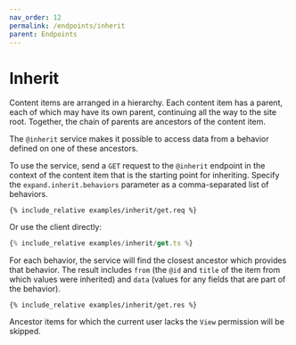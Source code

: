 ```yaml
---
nav_order: 12
permalink: /endpoints/inherit
parent: Endpoints
---
```


# Inherit

Content items are arranged in a hierarchy. Each content item has a parent, each of which may have its own parent, continuing all the way to the site root. Together, the chain of parents are ancestors of the content item.

The `@inherit` service makes it possible to access data from a behavior defined on one of these ancestors.

To use the service, send a `GET` request to the `@inherit` endpoint in the context of the content item that is the starting point for inheriting. Specify the `expand.inherit.behaviors` parameter as a comma-separated list of behaviors.

```http
{% include_relative examples/inherit/get.req %}
```

Or use the client directly:

```ts
{% include_relative examples/inherit/get.ts %}
```

For each behavior, the service will find the closest ancestor which provides that behavior. The result includes `from` (the `@id` and `title` of the item from which values were inherited) and `data` (values for any fields that are part of the behavior).

```http
{% include_relative examples/inherit/get.res %}
```

Ancestor items for which the current user lacks the `View` permission will be skipped.
